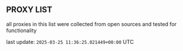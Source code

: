 ## PROXY LIST

all proxies in this list were collected from open sources and tested for functionality

last update: `2025-03-25 11:36:25.021449+00:00` UTC